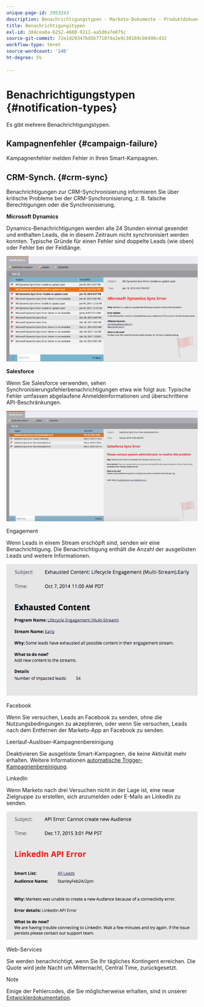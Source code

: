 ```yaml
---
unique-page-id: 2953243
description: Benachrichtigungstypen - Marketo-Dokumente - Produktdokumentation
title: Benachrichtigungstypen
exl-id: 384cea0a-6252-4600-9211-aa5d6a7e875c
source-git-commit: 72e1d29347bd5b77107da1e9c30169cb6490c432
workflow-type: tm+mt
source-wordcount: '246'
ht-degree: 5%

---
```


# Benachrichtigungstypen {#notification-types}

Es gibt mehrere Benachrichtigungstypen.

## Kampagnenfehler  {#campaign-failure}

Kampagnenfehler melden Fehler in Ihren Smart-Kampagnen.

## CRM-Synch. {#crm-sync}

Benachrichtigungen zur CRM-Synchronisierung informieren Sie über kritische Probleme bei der CRM-Synchronisierung, z. B. falsche Berechtigungen oder die Synchronisierung.

**Microsoft Dynamics**

Dynamics-Benachrichtigungen werden alle 24 Stunden einmal gesendet und enthalten Leads, die in diesem Zeitraum nicht synchronisiert werden konnten. Typische Gründe für einen Fehler sind doppelte Leads (wie oben) oder Fehler bei der Feldlänge.

![](assets/image2016-1-20-11-3a19-3a58.png)

**Salesforce**

Wenn Sie Salesforce verwenden, sehen Synchronisierungsfehlerbenachrichtigungen etwa wie folgt aus: Typische Fehler umfassen abgelaufene Anmeldeinformationen und überschrittene API-Beschränkungen.

![](assets/salesforcesyncerror.png)

Engagement

Wenn Leads in einem Stream erschöpft sind, senden wir eine Benachrichtigung.  Die Benachrichtigung enthält die Anzahl der ausgelösten Leads und weitere Informationen.

![](assets/image2014-10-14-10-3a57-3a9.png)

Facebook

Wenn Sie versuchen, Leads an Facebook zu senden, ohne die Nutzungsbedingungen zu akzeptieren, oder wenn Sie versuchen, Leads nach dem Entfernen der Marketo-App an Facebook zu senden.

Leerlauf-Auslöser-Kampagnenbereinigung

Deaktivieren Sie ausgelöste Smart-Kampagnen, die keine Aktivität mehr erhalten. Weitere Informationen  [automatische Trigger-Kampagnenbereinigung](/help/marketo/product-docs/core-marketo-concepts/smart-campaigns/using-smart-campaigns/automatic-trigger-campaign-cleanup.md).

LinkedIn

Wenn Marketo nach drei Versuchen nicht in der Lage ist, eine neue Zielgruppe zu erstellen, sich anzumelden oder E-Mails an LinkedIn zu senden.

![](assets/linkedin.png)

Web-Services

Sie werden benachrichtigt, wenn Sie Ihr tägliches Kontingent erreichen. Die Quote wird jede Nacht um Mitternacht, Central Time, zurückgesetzt.

>[!NOTE]
>
>Einige der Fehlercodes, die Sie möglicherweise erhalten, sind in unserer [Entwicklerdokumentation](https://developers.marketo.com/rest-api/error-codes/#response_level_error_codes).
